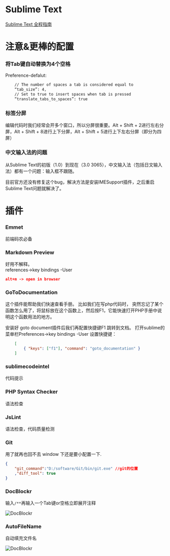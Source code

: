 Sublime Text 
===
[Sublime Text 全程指南](http://zh.lucida.me/blog/sublime-text-complete-guide/)

注意&更棒的配置
===

### 将Tab键自动替换为4个空格
Preference-defalut:
```xml
    // The number of spaces a tab is considered equal to
    “tab_size”: 4,
    // Set to true to insert spaces when tab is pressed
    “translate_tabs_to_spaces”: true
```

### 标签分屏
编辑代码时我们经常会开多个窗口，所以分屏很重要。Alt + Shift + 2进行左右分屏，Alt + Shift + 8进行上下分屏，Alt + Shift + 5进行上下左右分屏（即分为四屏）

### 中文输入法的问题
从Sublime Text的初版（1.0）到现在（3.0 3065），中文输入法（包括日文输入法）都有一个问题：输入框不跟随。

目前官方还没有修复这个bug，解决方法是安装IMESupport插件，之后重启Sublime Text问题就解决了。

插件
===

### Emmet
前端码农必备

### Markdown Preview
好用不解释。  
references->key bindings -User   
```json  
alt+m -> open in browser
```


### GoToDocumentation
这个插件能帮助我们快速查看手册。 比如我们在写php代码时， 突然忘记了某个函数怎么用了，将鼠标放在这个函数上，然后按F1，它能快速打开PHP手册中说明这个函数用法的地方。 

安装好 goto document插件后我们再配置快捷键F1 跳转到文档。 打开sublime的菜单栏Preferences->key bindings -User  设置快捷键：
```json  
    [
        { "keys": ["f1"], "command": "goto_documentation" }
    ]
```

### sublimecodeintel 
代码提示

### PHP Syntax Checker
语法检查

### JsLint
语法检查，代码质量检测

### Git
用了就再也回不去
window 下还是要小配置一下.
```json
{
	"git_command":"D:/software/Git/bin/git.exe" //git的位置
	,"diff_tool": true
}
```

### DocBlockr
输入`/**`再输入一个Tab键or空格立即展开注释

![DocBlockr](__IMG__/notes/sublimetext001.png)

### AutoFileName
自动填充文件名

![DocBlockr](__IMG__/notes/sublimetext002.png)








